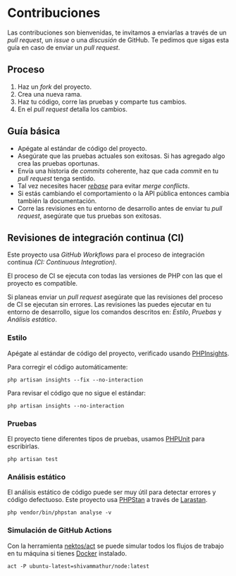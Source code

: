 # Contribuciones

Las contribuciones son bienvenidas, te invitamos a enviarlas a través de un *pull request*, un *issue*
o una *discusión* de GitHub. Te pedimos que sigas esta guía en caso de enviar un *pull request*.

## Proceso

1. Haz un *fork* del proyecto.
1. Crea una nueva rama.
1. Haz tu código, corre las pruebas y comparte tus cambios.
1. En el *pull request* detalla los cambios.

## Guía básica

* Apégate al estándar de código del proyecto.
* Asegúrate que las pruebas actuales son exitosas. Si has agregado algo crea las pruebas oportunas.
* Envía una historia de *commits* coherente, haz que cada *commit* en tu *pull request* tenga sentido.
* Tal vez necesites hacer *[rebase](https://git-scm.com/book/en/v2/Git-Branching-Rebasing)* para evitar *merge conflicts*.
* Si estás cambiando el comportamiento o la API pública entonces cambia también la documentación.
* Corre las revisiones en tu entorno de desarrollo antes de enviar tu *pull request*, asegúrate que tus pruebas son exitosas.

## Revisiones de integración continua (CI)

Este proyecto usa *GitHub Workflows* para el proceso de integración continua *(CI: Continuous Integration)*.

El proceso de CI se ejecuta con todas las versiones de PHP con las que el proyecto es compatible.

Si planeas enviar un *pull request* asegúrate que las revisiones del proceso de CI se ejecutan sin errores.
Las revisiones las puedes ejecutar en tu entorno de desarrollo, sigue los comandos descritos en:
*Estilo*, *Pruebas* y *Análisis estático*.

### Estilo

Apégate al estándar de código del proyecto, verificado usando [PHPInsights][].

Para corregir el código automáticamente:

```shell
php artisan insights --fix --no-interaction
```

Para revisar el código que no sigue el estándar:

```shell
php artisan insights --no-interaction
```

### Pruebas

El proyecto tiene diferentes tipos de pruebas, usamos [PHPUnit][] para escribirlas.

```shell
php artisan test
```

### Análisis estático

El análisis estático de código puede ser muy útil para detectar errores y código defectuoso.
Este proyecto usa [PHPStan][] a través de [Larastan][].

```shell
php vendor/bin/phpstan analyse -v
```

### Simulación de GitHub Actions

Con la herramienta [nektos/act][] se puede simular todos los flujos de trabajo en tu máquina si tienes [Docker][] instalado.

```shell
act -P ubuntu-latest=shivammathur/node:latest
```


[PHPInsights]: https://phpinsights.com/
[PHPUnit]: https://phpunit.de/
[PHPStan]: https://github.com/phpstan/phpstan
[Larastan]: https://github.com/nunomaduro/larastan
[nektos/act]: https://github.com/nektos/act
[Docker]: https://docs.docker.com/
